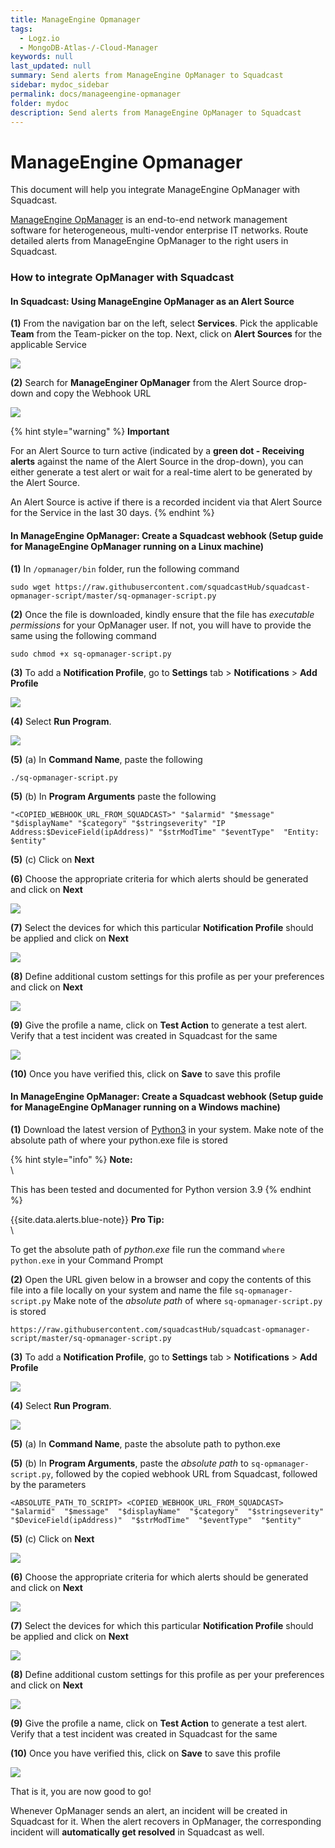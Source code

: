 ```yaml
---
title: ManageEngine Opmanager
tags:
  - Logz.io
  - MongoDB-Atlas-/-Cloud-Manager
keywords: null
last_updated: null
summary: Send alerts from ManageEngine OpManager to Squadcast
sidebar: mydoc_sidebar
permalink: docs/manageengine-opmanager
folder: mydoc
description: Send alerts from ManageEngine OpManager to Squadcast
---
```


# ManageEngine Opmanager

This document will help you integrate ManageEngine OpManager with Squadcast.

[ManageEngine OpManager](https://www.manageengine.com/products/applications\_manager/me-opmanager-monitoring.html) is an end-to-end network management software for heterogeneous, multi-vendor enterprise IT networks. Route detailed alerts from ManageEngine OpManager to the right users in Squadcast.

### How to integrate OpManager with Squadcast

#### In Squadcast: Using ManageEngine OpManager as an Alert Source

**(1)** From the navigation bar on the left, select **Services**. Pick the applicable **Team** from the Team-picker on the top. Next, click on **Alert Sources** for the applicable Service

![](../../.gitbook/assets/alert\_source\_1.png)

**(2)** Search for **ManageEnginer OpManager** from the Alert Source drop-down and copy the Webhook URL

![](../../.gitbook/assets/opmanager\_1.png)

{% hint style="warning" %}
**Important**

For an Alert Source to turn active (indicated by a **green dot - Receiving alerts** against the name of the Alert Source in the drop-down), you can either generate a test alert or wait for a real-time alert to be generated by the Alert Source.

An Alert Source is active if there is a recorded incident via that Alert Source for the Service in the last 30 days.
{% endhint %}

#### In ManageEngine OpManager: Create a Squadcast webhook (Setup guide for ManageEngine OpManager running on a Linux machine)

**(1)** In `/opmanager/bin` folder, run the following command

```
sudo wget https://raw.githubusercontent.com/squadcastHub/squadcast-opmanager-script/master/sq-opmanager-script.py
```

**(2)** Once the file is downloaded, kindly ensure that the file has _executable permissions_ for your OpManager user. If not, you will have to provide the same using the following command

```
sudo chmod +x sq-opmanager-script.py
```

**(3)** To add a **Notification Profile**, go to **Settings** tab > **Notifications** > **Add Profile**

![](../../.gitbook/assets/opmanager\_2.png)

**(4)** Select **Run Program**.

![](../../.gitbook/assets/opmanager\_3.png)

**(5)** (a) In **Command Name**, paste the following

```
./sq-opmanager-script.py
```

**(5)** (b) In **Program Arguments** paste the following

```
"<COPIED_WEBHOOK_URL_FROM_SQUADCAST>" "$alarmid" "$message" "$displayName" "$category" "$stringseverity" "IP Address:$DeviceField(ipAddress)" "$strModTime" "$eventType"  "Entity: $entity"
```

**(5)** (c) Click on **Next**

**(6)** Choose the appropriate criteria for which alerts should be generated and click on **Next**

![](../../.gitbook/assets/opmanager\_4.png)

**(7)** Select the devices for which this particular **Notification Profile** should be applied and click on **Next**

![](../../.gitbook/assets/opmanager\_5.png)

**(8)** Define additional custom settings for this profile as per your preferences and click on **Next**

![](../../.gitbook/assets/opmanager\_6.png)

**(9)** Give the profile a name, click on **Test Action** to generate a test alert. Verify that a test incident was created in Squadcast for the same

![](../../.gitbook/assets/opmanager\_7.png)

**(10)** Once you have verified this, click on **Save** to save this profile

#### In ManageEngine OpManager: Create a Squadcast webhook (Setup guide for ManageEngine OpManager running on a Windows machine)

**(1)** Download the latest version of [Python3](https://www.python.org/downloads/) in your system. Make note of the absolute path of where your python.exe file is stored

{% hint style="info" %}
**Note:**\
\\

This has been tested and documented for Python version 3.9
{% endhint %}

\{{site.data.alerts.blue-note\}} **Pro Tip:**\
\\

To get the absolute path of _python.exe_ file run the command `where python.exe` in your Command Prompt

**(2)** Open the URL given below in a browser and copy the contents of this file into a file locally on your system and name the file `sq-opmanager-script.py` Make note of the _absolute path_ of where `sq-opmanager-script.py` is stored

```
https://raw.githubusercontent.com/squadcastHub/squadcast-opmanager-script/master/sq-opmanager-script.py
```

**(3)** To add a **Notification Profile**, go to **Settings** tab > **Notifications** > **Add Profile**

![](../../.gitbook/assets/opmanager\_2.png)

**(4)** Select **Run Program**.

![](../../.gitbook/assets/opmanager\_3.png)

**(5)** (a) In **Command Name**, paste the absolute path to python.exe

**(5)** (b) In **Program Arguments**, paste the _absolute path_ to `sq-opmanager-script.py`, followed by the copied webhook URL from Squadcast, followed by the parameters

```
<ABSOLUTE_PATH_TO_SCRIPT> <COPIED_WEBHOOK_URL_FROM_SQUADCAST>  "$alarmid"  "$message"  "$displayName"  "$category"  "$stringseverity"  "$DeviceField(ipAddress)"  "$strModTime"  "$eventType"  "$entity"
```

**(5)** (c) Click on **Next**

![](../../.gitbook/assets/opmanager\_8.png)

**(6)** Choose the appropriate criteria for which alerts should be generated and click on **Next**

![](../../.gitbook/assets/opmanager\_4.png)

**(7)** Select the devices for which this particular **Notification Profile** should be applied and click on **Next**

![](../../.gitbook/assets/opmanager\_5.png)

**(8)** Define additional custom settings for this profile as per your preferences and click on **Next**

![](../../.gitbook/assets/opmanager\_6.png)

**(9)** Give the profile a name, click on **Test Action** to generate a test alert. Verify that a test incident was created in Squadcast for the same

**(10)** Once you have verified this, click on **Save** to save this profile

![](../../.gitbook/assets/opmanager\_7.png)

That is it, you are now good to go!

Whenever OpManager sends an alert, an incident will be created in Squadcast for it. When the alert recovers in OpManager, the corresponding incident will **automatically get resolved** in Squadcast as well.
